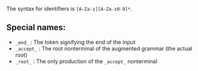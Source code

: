 The syntax for identifiers is `[A-Za-z][A-Za-z0-9]*`.

## Special names:
 - `_end_` : The token signifying the end of the input
 - `_accept_` : The root nonterminal of the augmented grammar (the actual root)
 - `_root_` : The only production of the `_accept_` nonterminal

